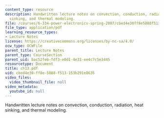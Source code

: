 ```yaml
---
content_type: resource
description: Handwritten lecture notes on convection, conduction, radiation, heat
  sinking, and thermal modeling.
file: /courses/6-334-power-electronics-spring-2007/cbed4e30ff8e5888f513153b291e8635_ch13.pdf
file_type: application/pdf
learning_resource_types:
- Lecture Notes
license: https://creativecommons.org/licenses/by-nc-sa/4.0/
ocw_type: OCWFile
parent_title: Lecture Notes
parent_type: CourseSection
parent_uid: bac52feb-fdf3-e0d1-4e31-ee4c7c5e3445
resourcetype: Document
title: ch13.pdf
uid: cbed4e30-ff8e-5888-f513-153b291e8635
video_files:
  video_thumbnail_file: null
video_metadata:
  youtube_id: null
---
```

Handwritten lecture notes on convection, conduction, radiation, heat sinking, and thermal modeling.